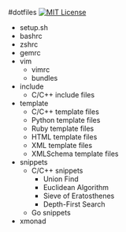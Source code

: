 #dotfiles
[![MIT License](http://img.shields.io/badge/license-MIT-blue.svg?style=flat)](LICENSE)


- setup.sh
- bashrc
- zshrc
- gemrc
- vim
  * vimrc
  * bundles
- include
  * C/C++ include files
- template
  * C/C++ template files
  * Python template files
  * Ruby template files
  * HTML template files
  * XML template files
  * XMLSchema template files
- snippets
  * C/C++ snippets
    * Union Find
    * Euclidean Algorithm
    * Sieve of Eratosthenes
    * Depth-First Search
  * Go snippets
- xmonad
